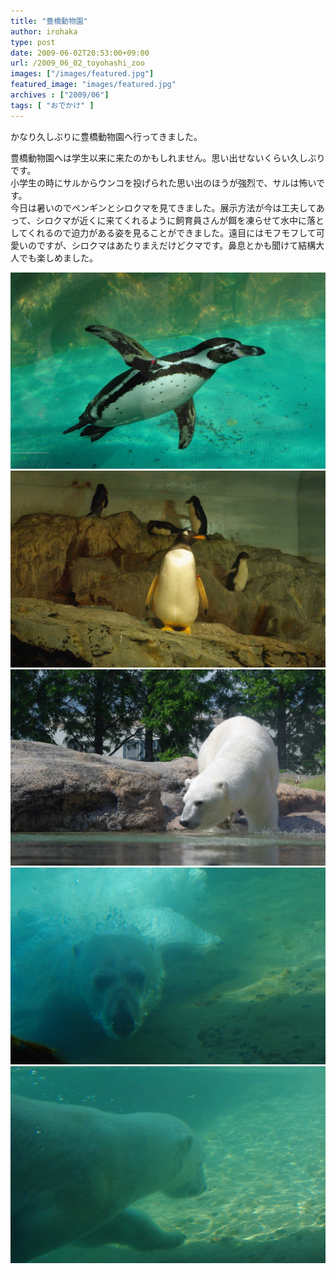 ```yaml
---
title: "豊橋動物園"
author: irohaka
type: post
date: 2009-06-02T20:53:00+09:00
url: /2009_06_02_toyohashi_zoo
images: ["/images/featured.jpg"]
featured_image: "images/featured.jpg"
archives : ["2009/06"]
tags: [ "おでかけ" ]
---
```


 かなり久しぶりに豊橋動物園へ行ってきました。  
 <!--more-->

豊橋動物園へは学生以来に来たのかもしれません。思い出せないくらい久しぶりです。  
小学生の時にサルからウンコを投げられた思い出のほうが強烈で、サルは怖いです。  
今日は暑いのでペンギンとシロクマを見てきました。展示方法が今は工夫してあって、シロクマが近くに来てくれるように飼育員さんが餌を凍らせて水中に落としてくれるので迫力がある姿を見ることができました。遠目にはモフモフして可愛いのですが、シロクマはあたりまえだけどクマです。鼻息とかも聞けて結構大人でも楽しめました。  
  

![水中を飛ぶペンギン](images/2009_06_02_toyohashizoo01.jpg)  
![つよそう。](images/2009_06_02_toyohashizoo02.jpg)  
![水中の餌にロックオンしたようです。](images/2009_06_02_toyohashizoo03.jpg)  
![ざぶーーーん！！！](images/2009_06_02_toyohashizoo04.jpg)  
![気持ちよさそう。](images/2009_06_02_toyohashizoo05.jpg)  
